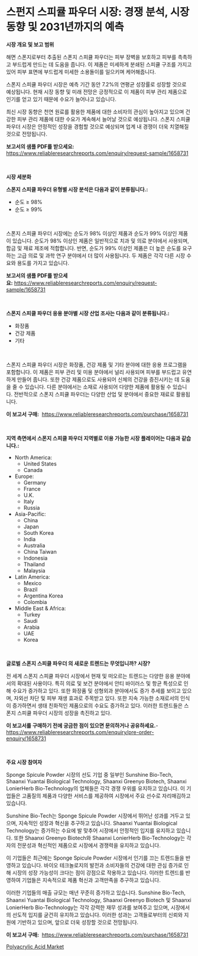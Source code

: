 <p><h1>스펀지 스피큘 파우더 시장: 경쟁 분석, 시장 동향 및 2031년까지의 예측</h1></p><p><strong>시장 개요 및 보고 범위</strong></p>
<p><p>해면 스폰지로부터 추출된 스폰지 스피큘 파우더는 피부 장벽을 보호하고 피부를 촉촉하고 부드럽게 만드는 데 도움을 줍니다. 이 제품은 미세하게 분쇄된 스피큘 구조를 가지고 있어 피부 표면에 부드럽게 미세한 소용돌이를 일으키며 케어해줍니다. </p><p>스폰지 스피큘 파우더 시장은 예측 기간 동안 7.2%의 연평균 성장률로 성장할 것으로 예상됩니다. 현재 시장 동향 및 미래 전망은 긍정적으로 이 제품이 피부 관리 제품으로 인기를 얻고 있기 때문에 수요가 늘어나고 있습니다. </p><p>최신 시장 동향은 천연 원료를 활용한 제품에 대한 소비자의 관심이 높아지고 있으며 건강한 피부 관리 제품에 대한 수요가 계속해서 늘어날 것으로 예상됩니다. 스폰지 스피큘 파우더 시장은 안정적인 성장을 경험할 것으로 예상되며 업계 내 경쟁이 더욱 치열해질 것으로 전망됩니다.</p></p>
<p><strong>보고서의 샘플 PDF를 받으세요:</strong> <a href="https://www.reliableresearchreports.com/enquiry/request-sample/1658731">https://www.reliableresearchreports.com/enquiry/request-sample/1658731</a></p>
<p>&nbsp;</p>
<p><strong>시장 세분화</strong></p>
<p><strong>스폰지 스피클 파우더 유형별 시장 분석은 다음과 같이 분류됩니다.:</strong></p>
<p><ul><li>순도 ≥ 98%</li><li>순도 ≥ 99%</li></ul></p>
<p>&nbsp;</p>
<p><p>스폰지 스피큘 파우더 시장에는 순도가 98% 이상인 제품과 순도가 99% 이상인 제품이 있습니다. 순도가 98% 이상인 제품은 일반적으로 치과 및 의료 분야에서 사용되며, 합금 및 재료 제조에 적합합니다. 반면, 순도가 99% 이상인 제품은 더 높은 순도를 요구하는 고급 의료 및 과학 연구 분야에서 더 많이 사용됩니다. 두 제품은 각각 다른 시장 수요와 용도를 가지고 있습니다.</p></p>
<p><strong>보고서의 샘플 PDF를 받으세요:</strong>&nbsp;<a href="https://www.reliableresearchreports.com/enquiry/request-sample/1658731">https://www.reliableresearchreports.com/enquiry/request-sample/1658731</a></p>
<p>&nbsp;</p>
<p><strong> 스폰지 스피클 파우더 응용 분야별 시장 산업 조사는 다음과 같이 분류됩니다.:</strong></p>
<p><ul><li>화장품</li><li>건강 제품</li><li>기타</li></ul></p>
<p>&nbsp;</p>
<p><p>스폰지 스피큘 파우더 시장은 화장품, 건강 제품 및 기타 분야에 대한 응용 프로그램을 포함합니다. 이 제품은 피부 관리 및 미용 분야에서 널리 사용되며 피부를 부드럽고 유연하게 만들어 줍니다. 또한 건강 제품으로도 사용되어 신체의 건강을 증진시키는 데 도움을 줄 수 있습니다. 다른 분야에서는 소재로 사용되어 다양한 제품에 활용될 수 있습니다. 전반적으로 스폰지 스피큘 파우더는 다양한 산업 및 분야에서 중요한 재료로 활용됩니다.</p></p>
<p><strong>이 보고서 구매:</strong>&nbsp; <a href="https://www.reliableresearchreports.com/purchase/1658731">https://www.reliableresearchreports.com/purchase/1658731</a></p>
<p>&nbsp;</p>
<p><strong>지역 측면에서 스폰지 스피클 파우더 지역별로 이용 가능한 시장 플레이어는 다음과 같습니다.:</strong></p>
<p><ul>
    <li>
        North America:
        <ul>
            <li>United States</li>
            <li>Canada</li>
        </ul>
    </li>
    <li>
        Europe:
        <ul>
            <li>Germany</li>
            <li>France</li>
            <li>U.K.</li>
            <li>Italy</li>
            <li>Russia</li>
        </ul>
    </li>
    <li>
        Asia-Pacific:
        <ul>
            <li>China</li>
            <li>Japan</li>
            <li>South Korea</li>
            <li>India</li>
            <li>Australia</li>
            <li>China Taiwan</li>
            <li>Indonesia</li>
            <li>Thailand</li>
            <li>Malaysia</li>
        </ul>
    </li>
    <li>
        Latin America:
        <ul>
            <li>Mexico</li>
            <li>Brazil</li>
            <li>Argentina Korea</li>
            <li>Colombia</li>
        </ul>
    </li>
    <li>
        Middle East & Africa:
        <ul>
            <li>Turkey</li>
            <li>Saudi</li>
            <li>Arabia</li>
            <li>UAE</li>
            <li>Korea</li>
        </ul>
    </li>
    </ul></p>
<p>&nbsp;</p>
<p><strong>글로벌 스폰지 스피클 파우더 의 새로운 트렌드는 무엇입니까? 시장?</strong></p>
<p><p>전 세계 스폰지 스피큘 파우더 시장에서 현재 및 떠오르는 트렌드는 다양한 응용 분야에서의 확대된 사용이다. 특히 의료 및 보건 분야에서 안티 바이러스 및 항균 특성으로 인해 수요가 증가하고 있다. 또한 화장품 및 성형외과 분야에서도 증가 추세를 보이고 있으며, 자외선 차단 및 피부 재생 효과로 주목받고 있다. 또한 지속 가능한 소재로서의 인식이 증가하면서 생태 친화적인 제품으로의 수요도 증가하고 있다. 이러한 트렌드들은 스폰지 스피큘 파우더 시장의 성장을 촉진하고 있다.</p></p>
<p><strong>이 보고서를 구매하기 전에 궁금한 점이 있으면 문의하거나 공유하세요.</strong>- <a href="https://www.reliableresearchreports.com/enquiry/pre-order-enquiry/1658731">https://www.reliableresearchreports.com/enquiry/pre-order-enquiry/1658731</a></p>
<p>&nbsp;</p>
<p><strong>주요 시장 참여자</strong></p>
<p><p>Sponge Spicule Powder 시장의 선도 기업 중 일부인 Sunshine Bio-Tech, Shaanxi Yuantai Biological Technology, Shaanxi Greenyo Biotech, Shaanxi LonierHerb Bio-Technology의 업체들은 각각 경쟁 우위를 유지하고 있습니다. 이 기업들은 고품질의 제품과 다양한 서비스를 제공하여 시장에서 주요 선수로 자리매김하고 있습니다.</p><p>Sunshine Bio-Tech는 Sponge Spicule Powder 시장에서 뛰어난 성과를 거두고 있으며, 지속적인 성장과 혁신을 추구하고 있습니다. Shaanxi Yuantai Biological Technology는 증가하는 수요에 발 맞추어 시장에서 안정적인 입지를 유지하고 있습니다. 또한 Shaanxi Greenyo Biotech와 Shaanxi LonierHerb Bio-Technology는 각자의 전문성과 혁신적인 제품으로 시장에서 경쟁력을 유지하고 있습니다.</p><p>이 기업들은 최근에는 Sponge Spicule Powder 시장에서 인기를 끄는 트렌드들을 반영하고 있습니다. 바이오 테크놀로지의 발전과 소비자들의 건강에 대한 관심 증가로 인해 시장의 성장 가능성이 크다는 점이 강점으로 작용하고 있습니다. 이러한 트렌드를 반영하여 기업들은 지속적으로 제품 혁신과 고객만족을 추구하고 있습니다.</p><p>이러한 기업들의 매출 규모는 매년 꾸준히 증가하고 있습니다. Sunshine Bio-Tech, Shaanxi Yuantai Biological Technology, Shaanxi Greenyo Biotech 및 Shaanxi LonierHerb Bio-Technology는 각각 강력한 재무 성과를 보여주고 있으며, 시장에서의 선도적 입지를 굳건히 유지하고 있습니다. 이러한 성과는 고객들로부터의 신뢰와 지원에 기반하고 있으며, 앞으로 더욱 성장할 것으로 전망됩니다.</p></p>
<p><strong>이 보고서 구매:</strong>&nbsp;&nbsp;<a href="https://www.reliableresearchreports.com/purchase/1658731">https://www.reliableresearchreports.com/purchase/1658731</a></p>
<p><p><a href="https://cautious-neon-760.notion.site/Polyacrylic-Acid-Market-Research-Report-Reveals-The-Latest-Trends-And-Opportunities-of-this-Market-f-56f07055695b49139e57d3e5af77aabf">Polyacrylic Acid Market</a></p></p>
